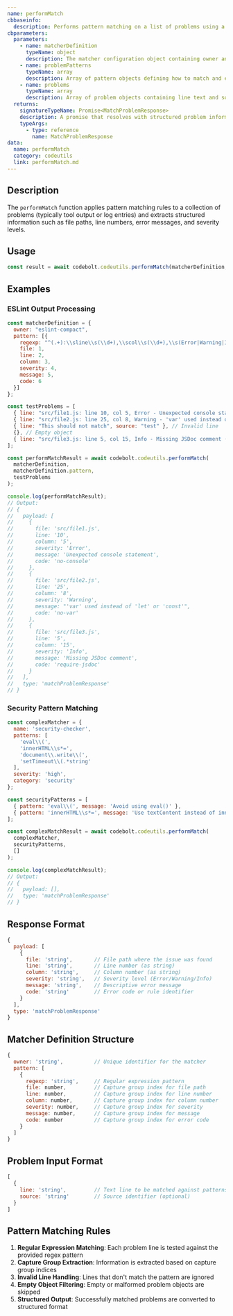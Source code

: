 ```yaml
---
name: performMatch
cbbaseinfo:
  description: Performs pattern matching on a list of problems using a specified matcher definition to extract structured error/warning information.
cbparameters:
  parameters:
    - name: matcherDefinition
      typeName: object
      description: The matcher configuration object containing owner and pattern definitions.
    - name: problemPatterns
      typeName: array
      description: Array of pattern objects defining how to match and extract information.
    - name: problems
      typeName: array
      description: Array of problem objects containing line text and source information to be matched.
  returns:
    signatureTypeName: Promise<MatchProblemResponse>
    description: A promise that resolves with structured problem information extracted from the input.
    typeArgs:
      - type: reference
        name: MatchProblemResponse
data:
  name: performMatch
  category: codeutils
  link: performMatch.md
---
```

<CBBaseInfo/> 
<CBParameters/>

## Description

The `performMatch` function applies pattern matching rules to a collection of problems (typically tool output or log entries) and extracts structured information such as file paths, line numbers, error messages, and severity levels.

## Usage

```javascript
const result = await codebolt.codeutils.performMatch(matcherDefinition, problemPatterns, problems);
```

## Examples

### ESLint Output Processing

```javascript
const matcherDefinition = {
  owner: "eslint-compact",
  pattern: [{
    regexp: "^(.+):\\sline\\s(\\d+),\\scol\\s(\\d+),\\s(Error|Warning|Info)\\s-\\s(.+)\\s\\((.+)\\)$",
    file: 1,
    line: 2,
    column: 3,
    severity: 4,
    message: 5,
    code: 6
  }]
};

const testProblems = [
  { line: "src/file1.js: line 10, col 5, Error - Unexpected console statement (no-console)", source: "test" },
  { line: "src/file2.js: line 25, col 8, Warning - 'var' used instead of 'let' or 'const' (no-var)", source: "test" },
  { line: "This should not match", source: "test" }, // Invalid line
  {}, // Empty object
  { line: "src/file3.js: line 5, col 15, Info - Missing JSDoc comment (require-jsdoc)", source: "test" }
];

const performMatchResult = await codebolt.codeutils.performMatch(
  matcherDefinition, 
  matcherDefinition.pattern, 
  testProblems
);

console.log(performMatchResult);
// Output:
// {
//   payload: [
//     {
//       file: 'src/file1.js',
//       line: '10',
//       column: '5',
//       severity: 'Error',
//       message: 'Unexpected console statement',
//       code: 'no-console'
//     },
//     {
//       file: 'src/file2.js',
//       line: '25',
//       column: '8',
//       severity: 'Warning',
//       message: "'var' used instead of 'let' or 'const'",
//       code: 'no-var'
//     },
//     {
//       file: 'src/file3.js',
//       line: '5',
//       column: '15',
//       severity: 'Info',
//       message: 'Missing JSDoc comment',
//       code: 'require-jsdoc'
//     }
//   ],
//   type: 'matchProblemResponse'
// }
```

### Security Pattern Matching

```javascript
const complexMatcher = {
  name: 'security-checker',
  patterns: [
    'eval\\(',
    'innerHTML\\s*=',
    'document\\.write\\(',
    'setTimeout\\(.*string'
  ],
  severity: 'high',
  category: 'security'
};

const securityPatterns = [
  { pattern: 'eval\\(', message: 'Avoid using eval()' },
  { pattern: 'innerHTML\\s*=', message: 'Use textContent instead of innerHTML' }
];

const complexMatchResult = await codebolt.codeutils.performMatch(
  complexMatcher,
  securityPatterns,
  []
);

console.log(complexMatchResult);
// Output:
// {
//   payload: [],
//   type: 'matchProblemResponse'
// }
```

## Response Format

```javascript
{
  payload: [
    {
      file: 'string',       // File path where the issue was found
      line: 'string',       // Line number (as string)
      column: 'string',     // Column number (as string)
      severity: 'string',   // Severity level (Error/Warning/Info)
      message: 'string',    // Descriptive error message
      code: 'string'        // Error code or rule identifier
    }
  ],
  type: 'matchProblemResponse'
}
```

## Matcher Definition Structure

```javascript
{
  owner: 'string',          // Unique identifier for the matcher
  pattern: [
    {
      regexp: 'string',     // Regular expression pattern
      file: number,         // Capture group index for file path
      line: number,         // Capture group index for line number
      column: number,       // Capture group index for column number
      severity: number,     // Capture group index for severity
      message: number,      // Capture group index for message
      code: number          // Capture group index for error code
    }
  ]
}
```

## Problem Input Format

```javascript
[
  {
    line: 'string',         // Text line to be matched against patterns
    source: 'string'        // Source identifier (optional)
  }
]
```

## Pattern Matching Rules

1. **Regular Expression Matching**: Each problem line is tested against the provided regex pattern
2. **Capture Group Extraction**: Information is extracted based on capture group indices
3. **Invalid Line Handling**: Lines that don't match the pattern are ignored
4. **Empty Object Filtering**: Empty or malformed problem objects are skipped
5. **Structured Output**: Successfully matched problems are converted to structured format